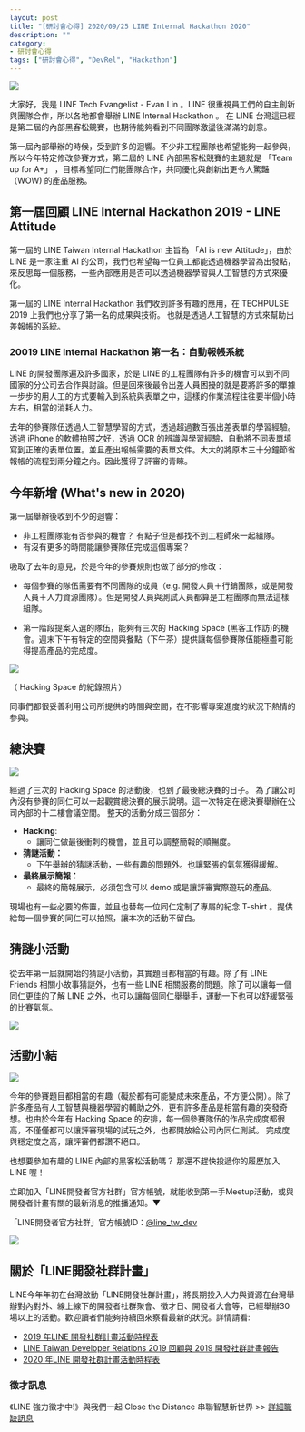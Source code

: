 ```yaml
---
layout: post
title: "[研討會心得] 2020/09/25 LINE Internal Hackathon 2020"
description: ""
category: 
- 研討會心得
tags: ["研討會心得", "DevRel", "Hackathon"]
---
```




![](../images/2020/0925_1.jpg)

大家好，我是 LINE Tech Evangelist - Evan Lin 。LINE 很重視員工們的自主創新與團隊合作，所以各地都會舉辦 LINE Internal Hackathon 。 在 LINE 台灣這已經是第二屆的內部黑客松競賽，也期待能夠看到不同團隊激盪後滿滿的創意。

第一屆內部舉辦的時候，受到許多的迴響。不少非工程團隊也希望能夠一起參與，所以今年特定修改參賽方式，第二屆的 LINE 內部黑客松競賽的主題就是 「Team up for A+」 ，目標希望同仁們能團隊合作，共同優化與創新出更令人驚豔（WOW) 的產品服務。



## 第一屆回顧 LINE Internal Hackathon 2019 -  LINE Attitude

<script async class="speakerdeck-embed" data-slide="24" data-id="5e0fd8e4633d4fb892dd2ee930057642" data-ratio="1.77777777777778" src="//speakerdeck.com/assets/embed.js"></script>

第一屆的 LINE Taiwan Internal Hackathon 主旨為 「AI is new Attitude」，由於 LINE 是一家注重 AI 的公司，我們也希望每一位員工都能透過機器學習為出發點，來反思每一個服務，一些內部應用是否可以透過機器學習與人工智慧的方式來優化。

第一屆的 LINE Internal Hackathon 我們收到許多有趣的應用，在 TECHPULSE 2019 上我們也分享了第一名的成果與技術。 也就是透過人工智慧的方式來幫助出差報帳的系統。

### 20019 LINE Internal Hackathon 第一名：自動報帳系統

<script async class="speakerdeck-embed" data-slide="24" data-id="b18c2025be694abc9a87dc20e83e588f" data-ratio="1.77777777777778" src="//speakerdeck.com/assets/embed.js"></script>

LINE 的開發團隊遍及許多國家，於是 LINE 的工程團隊有許多的機會可以到不同國家的分公司去合作與討論。但是回來後最令出差人員困擾的就是要將許多的單據一步步的用人工的方式要輸入到系統與表單之中，這樣的作業流程往往要半個小時左右，相當的消耗人力。

去年的參賽隊伍透過人工智慧學習的方式，透過超過數百張出差表單的學習經驗。透過 iPhone 的軟體拍照之好，透過 OCR 的辨識與學習經驗，自動將不同表單填寫到正確的表單位置。並且產出報帳需要的表單文件。大大的將原本三十分鐘節省報帳的流程到兩分鐘之內。因此獲得了評審的青睞。

## 今年新增 (What's new in 2020)

第一屆舉辦後收到不少的迴響：

- 非工程團隊能有否參與的機會？ 有點子但是都找不到工程師來一起組隊。
- 有沒有更多的時間能讓參賽隊伍完成這個專案？

吸取了去年的意見，於是今年的參賽規則也做了部分的修改：

- 每個參賽的隊伍需要有不同團隊的成員（e.g. 開發人員＋行銷團隊，或是開發人員＋人力資源團隊）。但是開發人員與測試人員都算是工程團隊而無法這樣組隊。

- 第一階段提案入選的隊伍，能夠有三次的 Hacking Space (黑客工作訪)的機會。週末下午有特定的空間與餐點（下午茶）提供讓每個參賽隊伍能極盡可能得提高產品的完成度。

  

![](../images/2020/0925_4.jpg)

（ Hacking Space 的紀錄照片）

同事們都很妥善利用公司所提供的時間與空間，在不影響專案進度的狀況下熱情的參與。 



## 總決賽

![](../images/2020/0925_2.jpg)

經過了三次的 Hacking Space 的活動後，也到了最後總決賽的日子。 為了讓公司內沒有參賽的同仁可以一起觀賞總決賽的展示說明。這一次特定在總決賽舉辦在公司內部的十二樓會議空間。  整天的活動分成三個部分：

- **Hacking**: 
  - 讓同仁做最後衝刺的機會，並且可以調整簡報的順暢度。
- **猜謎活動：** 
  - 下午舉辦的猜謎活動，一些有趣的問題外。也讓緊張的氣氛獲得緩解。
- **最終展示簡報：**
  - 最終的簡報展示，必須包含可以 demo 或是讓評審實際遊玩的產品。

現場也有一些必要的佈置，並且也替每一位同仁定制了專屬的紀念 T-shirt 。提供給每一個參賽的同仁可以拍照，讓本次的活動不留白。



## 猜謎小活動

從去年第一屆就開始的猜謎小活動，其實題目都相當的有趣。除了有 LINE Friends 相關小故事猜謎外，也有一些 LINE 相關服務的問題。除了可以讓每一個同仁更佳的了解 LINE 之外，也可以讓每個同仁舉舉手，運動一下也可以舒緩緊張的比賽氣氛。

![](../images/2020/0925_5.jpg)

## 活動小結

![](../images/2020/0925_3.jpg)

今年的參賽題目都相當的有趣（礙於都有可能變成未來產品，不方便公開）。除了許多產品有人工智慧與機器學習的輔助之外，更有許多產品是相當有趣的突發奇想。也由於今年有 Hacking Space 的安排，每一個參賽隊伍的作品完成度都很高，不僅僅都可以讓評審現場的試玩之外，也都開放給公司內同仁測試。 完成度與穩定度之高，讓評審們都讚不絕口。 

也想要參加有趣的 LINE 內部的黑客松活動嗎？ 那還不趕快投遞你的履歷加入 LINE 喔！



立即加入「LINE開發者官方社群」官方帳號，就能收到第一手Meetup活動，或與開發者計畫有關的最新消息的推播通知。▼

「LINE開發者官方社群」官方帳號ID：[@line_tw_dev](https://lin.ee/s5RsZHo)

![](http://www.evanlin.com/images/2020/line-tw-dev-qr.png)

## 關於「LINE開發社群計畫」

LINE今年年初在台灣啟動「LINE開發社群計畫」，將長期投入人力與資源在台灣舉辦對內對外、線上線下的開發者社群聚會、徵才日、開發者大會等，已經舉辦30場以上的活動。歡迎讀者們能夠持續回來察看最新的狀況。詳情請看:

- [2019 年LINE 開發社群計畫活動時程表](https://engineering.linecorp.com/zh-hant/blog/line-taiwan-developer-relations-2019-plan/)
- [LINE Taiwan Developer Relations 2019 回顧與 2019 開發社群計畫報告](https://engineering.linecorp.com/zh-hant/blog/line-taiwan-developer-relations-2019/)
- [2020 年LINE 開發社群計畫活動時程表](https://engineering.linecorp.com/zh-hant/blog/2020-line-tw-devrel/)

### 徵才訊息
《LINE 強力徵才中!》與我們一起 Close the Distance 串聯智慧新世界 >> [詳細職缺訊息](https://career.linecorp.com/linecorp/career/list?classId=&locationCd=TW)

